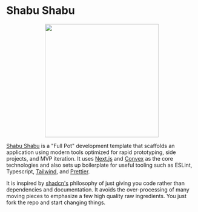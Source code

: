 # Shabu Shabu

<p align="center">
  <img src="https://i.imgur.com/7D6gN6Q.png" width="300">
</p>

[Shabu Shabu](https://shabu-shabu.theory-a.com/) is a "Full Pot" development template that scaffolds an application using modern tools optimized for rapid prototyping, side projects, and MVP iteration. It uses [Next.js](https://nextjs.org/) and [Convex](https://www.convex.dev/) as the core technologies and also sets up boilerplate for useful tooling such as ESLint, Typescript, [Tailwind](https://tailwindcss.com/), and [Prettier](https://ui.shadcn.com/).

It is inspired by [shadcn's](https://prettier.io/) philosophy of just giving you code rather than dependencies and documentation. It avoids the over-processing of many moving pieces to emphasize a few high quality raw ingredients. You just fork the repo and start changing things.